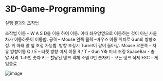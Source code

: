 # 3D-Game-Programming

실행 결과와 조작법

조작법
이동 – W A S D를 이용 하여 이동. 이때 좌우양옆으로 이동하는 것이 아닌 사륜차가 
	이동하듯이 이동함.
공격 – Mouse 왼쪽 클릭 –마우스 이동 위치로 Gun의 방향조정. 
	위 아래 양 옆 조정 가능함. 
	방향 조정시 Turret이 같이 돌아감.
Mouse 오른쪽 – 자유 방향이동
Q / E – 터렛 방향 미세 이동
R / T – Gun Y축 미세 조정
SpaceBar - 총알 사격.
1~9번 숫자 키 – 할당된 탱크 객체 소멸
0번 숫자키 – 모든 탱크 삭제
ESC - 게임종료


![image](https://github.com/anminhyeok032/3D-Game-Programming/assets/68374446/084a4b4c-0c85-428e-87fc-3851486cddc5)

